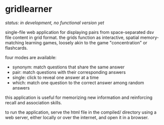 # gridlearner

*status: in development, no functional version yet*

single-file web application for displaying pairs from space-separated dsv file content in grid format.
the grids function as interactive, spatial memory-matching learning games, loosely akin to the game "concentration" or flashcards.

four modes are available:

* synonym: match questions that share the same answer
* pair: match questions with their corresponding answers
* single: click to reveal one answer at a time
* which: match one question to the correct answer among random answers

this application is useful for memorizing new information and reinforcing recall and association skills.

to run the application, serve the html file in the compiled/ directory using a web server, either locally or over the internet, and open it in a browser.
